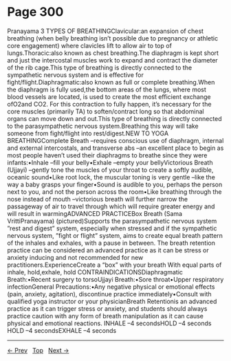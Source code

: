 # Page 300

Pranayama 3 TYPES OF BREATHINGClavicular:an expansion of chest breathing (when belly breathing isn’t possible due to pregnancy or athletic core engagement) where clavicles lift to allow air to top of lungs.Thoracic:also known as chest breathing.The diaphragm is kept short and just the intercostal muscles work to expand and contract the diameter of the rib cage.This type of breathing is directly connected to the sympathetic nervous system and is effective for fight/flight.Diaphragmatic:also known as full or complete breathing.When the diaphragm is fully used,the bottom areas of the lungs, where most blood vessels are located, is used to create the most efficient exchange ofO2and CO2. For this contraction to fully happen, it’s necessary for the core muscles (primarily TA) to soften/contract long so that abdominal organs can move down and out.This type of breathing is directly connected to the parasympathetic nervous system.Breathing this way will take someone from fight/flight into rest/digest.NEW TO YOGA BREATHINGComplete Breath –requires conscious use of diaphragm, internal and external intercostals, and transverse abs –an excellent place to begin as most people haven’t used their diaphragms to breathe since they were infants:•Inhale –fill your belly•Exhale –empty your bellyVictorious Breath (Ujjayi) –gently tone the muscles of your throat to create a softly audible, oceanic sound•Like root lock, the muscular toning is very gentle –like the way a baby grasps your finger•Sound is audible to you, perhaps the person next to you, and not the person across the room•Like breathing through the nose instead of mouth –victorious breath will further narrow the passageway of air to travel through which will require greater energy and will result in warmingADVANCED PRACTICEBox Breath (Sama VrittiPranayama) (pictured)Supports the parasympathetic nervous system ”rest and digest” system, especially when stressed and if the sympathetic nervous system, ”fight or flight” system, aims to create equal breath pattern of the inhales and exhales, with a pause in between. The breath retention practice can be considered an advanced practice as it can be stress or anxiety inducing and not recommended for new practitioners.ExperienceCreate a “box” with your breath With equal parts of inhale, hold,exhale, hold
CONTRAINDICATIONSDiaphragmatic Breath:•Recent surgery to torsoUjjayi Breath:•Sore throat•Upper respiratory infectionGeneral Precautions:•Any negative physical or emotional effects (pain, anxiety, agitation), discontinue practice immediately•Consult with qualified yoga instructor or your physicianBreath Retentionis an advanced practice as it can trigger stress or anxiety, and students should always practice caution with any form of breath manipulation as it can cause physical and emotional reactions.
INHALE –4 secondsHOLD –4 seconds
HOLD –4 secondsEXHALE –4 seconds


---
[← Prev](/pages/page-299.md) &nbsp; [Top](/index.md) &nbsp; [Next →](/pages/page-301.md)
